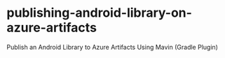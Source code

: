 # publishing-android-library-on-azure-artifacts
Publish an Android Library to Azure Artifacts Using Mavin (Gradle Plugin)
